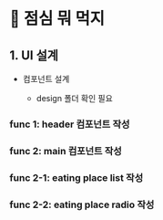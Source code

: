# 🍚 점심 뭐 먹지


## 1. UI 설계 

- 컴포넌트 설계 

    - design 폴더 확인 필요

### func 1: header 컴포넌트 작성 

### func 2: main 컴포넌트 작성 

### func 2-1: eating place list 작성

### func 2-2: eating place radio 작성
